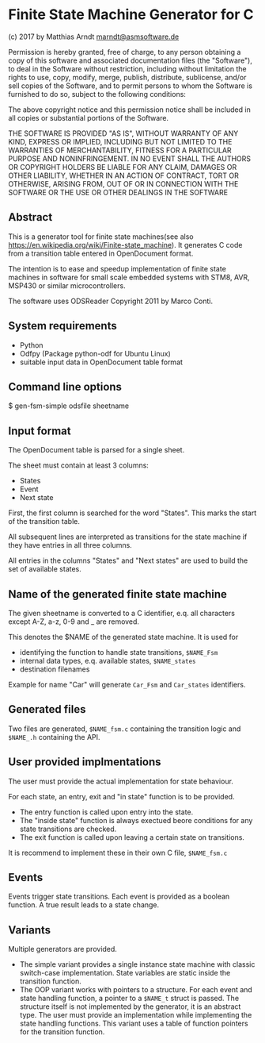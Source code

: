 # Finite State Machine Generator for C

(c) 2017 by Matthias Arndt <marndt@asmsoftware.de>

Permission is hereby granted, free of charge, to any person obtaining a copy
of this software and associated documentation files (the "Software"), to deal
in the Software without restriction, including without limitation the rights
to use, copy, modify, merge, publish, distribute, sublicense, and/or sell
copies of the Software, and to permit persons to whom the Software is
furnished to do so, subject to the following conditions:

The above copyright notice and this permission notice shall be included in
all copies or substantial portions of the Software.

THE SOFTWARE IS PROVIDED "AS IS", WITHOUT WARRANTY OF ANY KIND, EXPRESS OR
IMPLIED, INCLUDING BUT NOT LIMITED TO THE WARRANTIES OF MERCHANTABILITY,
FITNESS FOR A PARTICULAR PURPOSE AND NONINFRINGEMENT. IN NO EVENT SHALL THE
AUTHORS OR COPYRIGHT HOLDERS BE LIABLE FOR ANY CLAIM, DAMAGES OR OTHER
LIABILITY, WHETHER IN AN ACTION OF CONTRACT, TORT OR OTHERWISE, ARISING FROM,
OUT OF OR IN CONNECTION WITH THE SOFTWARE OR THE USE OR OTHER DEALINGS IN
THE SOFTWARE

## Abstract
This is a generator tool for finite state machines(see also https://en.wikipedia.org/wiki/Finite-state_machine).
It generates C code from a transition table entered in OpenDocument format.

The intention is to ease and speedup implementation of finite state machines
in software for small scale embedded systems with STM8, AVR, MSP430 or similar
microcontrollers.

The software uses ODSReader Copyright 2011 by Marco Conti.

## System requirements

- Python
- Odfpy (Package python-odf for Ubuntu Linux)
- suitable input data in OpenDocument table format

## Command line options

$ gen-fsm-simple odsfile sheetname

## Input format

The OpenDocument table is parsed for a single sheet.

The sheet must contain at least 3 columns:
- States
- Event
- Next state

First, the first column is searched for the word "States". This marks the
start of the transition table. 

All subsequent lines are interpreted as transitions for the state machine if they have entries in all three columns.

All entries in the columns "States" and "Next states" are used to build the set of available states.

## Name of the generated finite state machine

The given sheetname is converted to a C identifier, e.q. all characters 
except A-Z, a-z, 0-9 and _ are removed.

This denotes the $NAME of the generated state machine. It is used for
- identifying the function to handle state transitions, `$NAME_Fsm`
- internal data types, e.q. available states, `$NAME_states`
- destination filenames

Example for name "Car" will generate `Car_Fsm` and `Car_states` identifiers.

## Generated files

Two files are generated, `$NAME_fsm.c` containing the transition logic and
`$NAME_.h` containing the API.

## User provided implmentations

The user must provide the actual implementation for state behaviour.

For each state, an entry, exit and "in state" function is to be provided.
- The entry function is called upon entry into the state.
- The "inside state" function is always exectued beore conditions for any state transitions are checked.
- The exit function is called upon leaving a certain state on transitions.

It is recommend to implement these in their own C file, `$NAME_fsm.c`

## Events

Events trigger state transitions. Each event is provided as a boolean function.
A true result leads to a state change.

## Variants

Multiple generators are provided.

- The simple variant provides a single instance state machine with classic switch-case implementation. 
State variables are static inside the transition function.
- The OOP variant works with pointers to a structure. For each event and state handling function, a pointer to a `$NAME_t` struct is passed.
The structure itself is not implemented by the generator, it is an abstract type.
The user must provide an implementation while implementing the state handling functions. This variant uses a table of function pointers for the transition function.
